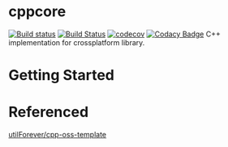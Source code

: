 # cppcore 
[![Build status](https://ci.appveyor.com/api/projects/status/ce28g4wn9gc07519?svg=true)](https://ci.appveyor.com/project/raeperd/cppcore)
[![Build Status](https://travis-ci.com/raeperd/cppcore.svg?branch=develop)](https://travis-ci.com/raeperd/cppcore)
[![codecov](https://codecov.io/gh/raeperd/cppcore/branch/master/graph/badge.svg)](https://codecov.io/gh/raeperd/cppcore)
[![Codacy Badge](https://api.codacy.com/project/badge/Grade/e37a98dd1da649c0ae9532266b88de2c)](https://www.codacy.com/manual/becuzz/cppcore?utm_source=github.com&amp;utm_medium=referral&amp;utm_content=raeperd/cppcore&amp;utm_campaign=Badge_Grade)
C++ implementation for crossplatform library.

# Getting Started

# Referenced

[utilForever/cpp-oss-template](https://github.com/utilForever/cpp-oss-template)